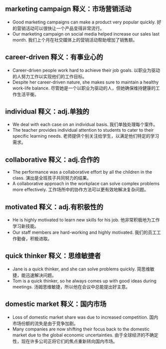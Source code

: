 ## marketing campaign  释义：市场营销活动
* Good marketing campaigns can make a product very popular quickly. 好的营销活动可以很快让一个产品变得非常流行。
* Our marketing campaign on social media helped increase our sales last month. 我们上个月在社交媒体上的营销活动帮助增加了销售额。

## career-driven 释义：有事业心的
* Career-driven people work hard to achieve their job goals. 以职业为驱动的人努力工作以实现他们的工作目标。
* Despite her career-driven nature, she makes sure to maintain a healthy work-life balance. 尽管她是一个以职业为驱动的人，但她确保维持健康的工作生活平衡。

## individual 释义：adj.单独的
* We deal with each case on an individual basis. 我们单独处理每个案件。
* The teacher provides individual attention to students to cater to their specific learning needs. 老师提供个别关注给学生，以满足他们特定的学习需求。

## collaborative 释义：adj.合作的
* The performance was a collaborative effort by all the children in the class. 演出是全班孩子共同努力的结果。
* A collaborative approach in the workplace can solve complex problems more effectively. 工作场所中的协作方法可以更有效地解决复杂问题。

## motivated 释义：adj.有积极性的
* He is highly motivated to learn new skills for his job. 他非常积极地为工作学习新技能。
* Our staff members are hard-working and highly motivated. 我们的员工工作勤奋，积极进取。

## quick thinker 释义：思维敏捷者
* Jane is a quick thinker, and she can solve problems quickly. 简思维敏捷，能迅速解决问题。
* Tom is a quick thinker, so he always comes up with good ideas during meetings. 汤姆思维敏捷，所以他在会议中总能提出好主意。

## domestic market  释义：国内市场
* Loss of domestic market share was due to increased competition. 国内市场份额的流失是由于竞争加剧。
* Many companies are now shifting their focus back to the domestic market due to the global economic uncertainties. 由于全球经济的不确定性，现在许多公司正将它们的焦点重新转向国内市场。


